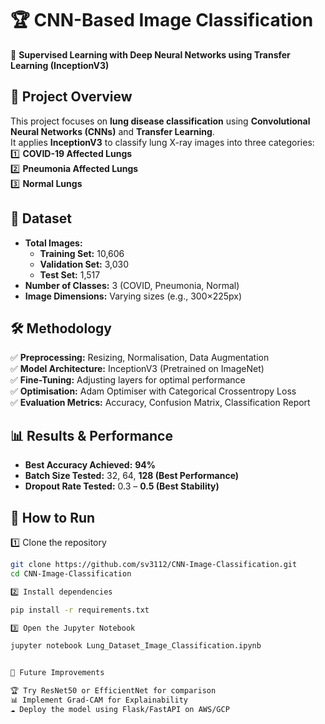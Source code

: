 # 🏆 CNN-Based Image Classification  
🚀 **Supervised Learning with Deep Neural Networks using Transfer Learning (InceptionV3)**  

## 📌 Project Overview  
This project focuses on **lung disease classification** using **Convolutional Neural Networks (CNNs)** and **Transfer Learning**.  
It applies **InceptionV3** to classify lung X-ray images into three categories:  
1️⃣ **COVID-19 Affected Lungs**  
2️⃣ **Pneumonia Affected Lungs**  
3️⃣ **Normal Lungs**  

## 📂 Dataset  
- **Total Images:**  
  - **Training Set:** 10,606  
  - **Validation Set:** 3,030  
  - **Test Set:** 1,517  
- **Number of Classes:** 3 (COVID, Pneumonia, Normal)  
- **Image Dimensions:** Varying sizes (e.g., 300×225px)  

## 🛠️ Methodology  
✅ **Preprocessing:** Resizing, Normalisation, Data Augmentation  
✅ **Model Architecture:** InceptionV3 (Pretrained on ImageNet)  
✅ **Fine-Tuning:** Adjusting layers for optimal performance  
✅ **Optimisation:** Adam Optimiser with Categorical Crossentropy Loss  
✅ **Evaluation Metrics:** Accuracy, Confusion Matrix, Classification Report  

## 📊 Results & Performance  
- **Best Accuracy Achieved:** **94%**  
- **Batch Size Tested:** 32, 64, **128 (Best Performance)**  
- **Dropout Rate Tested:** 0.3 – **0.5 (Best Stability)**  

## 🚀 How to Run  
1️⃣ Clone the repository  
   ```bash
   git clone https://github.com/sv3112/CNN-Image-Classification.git
   cd CNN-Image-Classification

2️⃣ Install dependencies

pip install -r requirements.txt

3️⃣ Open the Jupyter Notebook

jupyter notebook Lung_Dataset_Image_Classification.ipynb


📌 Future Improvements

🏆 Try ResNet50 or EfficientNet for comparison
📊 Implement Grad-CAM for Explainability
☁️ Deploy the model using Flask/FastAPI on AWS/GCP


